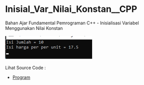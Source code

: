 # Inisial_Var_Nilai_Konstan__CPP
Bahan Ajar Fundamental Pemrograman C++ - Inisialisasi Variabel Menggunakan Nilai Konstan<br><br>
<img src="https://github.com/RizkyKhapidsyah/Inisial_Var_Nilai_Konstan__CPP/blob/master/Result/001.PNG"><br><br>
Lihat Source Code : <br>
- <a href="https://github.com/RizkyKhapidsyah/Inisial_Var_Nilai_Konstan__CPP/blob/master/Source.cpp">Program</a>
